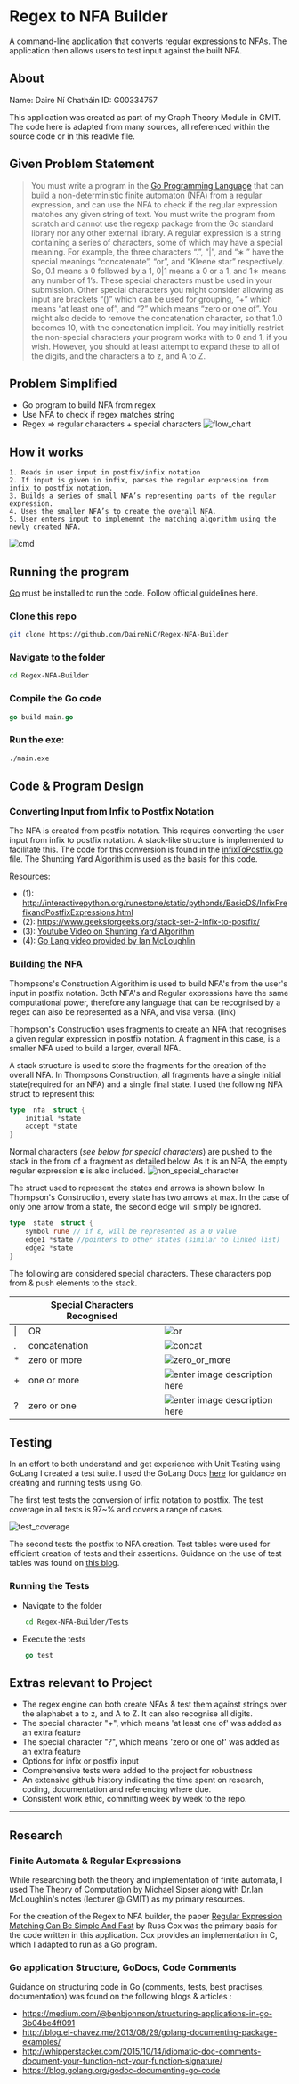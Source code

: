 

  
# Regex to NFA Builder
A command-line application that converts regular expressions to NFAs. The application then allows users to test input against the built NFA. 
## About
Name: Daire Ní Chatháin
ID: G00334757

This application was created as part of my Graph Theory Module in GMIT. The code here is adapted from many sources, all referenced within the source code or in this readMe file. 

## Given Problem Statement

> You must write a program in the [Go Programming
> Language](http://golang.org) that can build a non-deterministic finite
> automaton (NFA) from a regular expression, and can use the NFA to
> check if the regular expression matches any given string of text. You
> must write the program from scratch and cannot use the regexp package
> from the Go standard library nor any other external library. A regular
> expression is a string containing a series of characters, some of
> which may have a special meaning. For example, the three characters
> “.”, “|”, and “∗ ” have the special meanings “concatenate”, “or”, and
> “Kleene star” respectively. So, 0.1 means a 0 followed by a 1, 0|1
> means a 0 or a 1, and 1∗ means any number of 1’s. These special
> characters must be used in your submission. Other special characters
> you might consider allowing as input are brackets “()” which can be
> used for grouping, “+” which means “at least one of”, and “?” which
> means “zero or one of”. You might also decide to remove the
> concatenation character, so that 1.0 becomes 10, with the
> concatenation implicit. You may initially restrict the non-special
> characters your program works with to 0 and 1, if you wish. However,
> you should at least attempt to expand these to all of the digits, and
> the characters a to z, and A to Z.

## Problem Simplified 
  * Go program to build NFA from regex
  * Use NFA to check if regex matches string
  * Regex => regular characters + special characters 
 ![flow_chart](https://github.com/DaireNiC/Regex-NFA-Builder/blob/master/media/flow_chart.JPG)
 
## How it works

    1. Reads in user input in postfix/infix notation
    2. If input is given in infix, parses the regular expression from infix to postfix notation.
    3. Builds a series of small NFA’s representing parts of the regular expression.
    4. Uses the smaller NFA’s to create the overall NFA.
    5. User enters input to implememnt the matching algorithm using the newly created NFA.
   

![cmd](https://github.com/DaireNiC/Regex-NFA-Builder/blob/master/media/cmd_01.JPG)  


## Running the program
[Go](https://golang.org) must be installed to run the code. Follow official guidelines here.

### Clone this repo
```bash
git clone https://github.com/DaireNiC/Regex-NFA-Builder
```
### Navigate to the folder
```bash
cd Regex-NFA-Builder
```
### Compile the Go code
```go
go build main.go
```
### Run the exe:
```bash
./main.exe
```
## Code & Program Design

### Converting Input from Infix to Postfix Notation

The NFA is created from postfix notation. This requires converting the user input from infix to postfix notation.  A stack-like structure is implemented to facilitate this. The code for this conversion is found in the [infixToPostfix.go](https://github.com/DaireNiC/Regex-NFA-Builder/blob/master/InfixToPostfix/infixToPostfix.go) file.  The Shunting Yard Algorithim is used as the basis for this code. 

Resources:
* (1): http://interactivepython.org/runestone/static/pythonds/BasicDS/InfixPrefixandPostfixExpressions.html
* (2): https://www.geeksforgeeks.org/stack-set-2-infix-to-postfix/
* (3): [Youtube Video on Shunting Yard Algorithm](https://www.youtube.com/watch?v=HJOnJU77EUs)
* (4): [Go Lang video provided by Ian McLoughlin](https://web.microsoftstream.com/video/9d83a3f3-bc4f-4bda-95cc-b21c8e67675e) 

### Building the NFA
Thompsons's Construction Algorithim is used to build NFA's from the user's input in postfix notation. Both NFA's and Regular expressions have the same computational power, therefore any language that can be recognised by a regex can also be represented as a NFA, and visa versa.  (link)

Thompson's Construction uses fragments to create an NFA that recognises a given regular expression in postfix notation. A fragment in this case, is a smaller NFA used to build a larger, overall NFA. 

A stack structure is used to store the fragments for the creation of the overall NFA. In Thompsons Construction, all fragments have a single initial state(required for an NFA) and a single final state. I used the following NFA struct  to represent this:
```go
type  nfa  struct {
	initial *state
	accept *state
}
```

 Normal characters (*see below for special characters*) are pushed to the stack in the from of a fragment as detailed below.  As it is an NFA, the empty regular expression **ε** is also included.
![non_special_character](https://github.com/DaireNiC/Regex-NFA-Builder/blob/master/media/nonspecial_char.JPG)

The struct used to represent the states and arrows is shown below. In Thompson's Construction, every state has two arrows at max.  In the case of only one arrow from a state, the second edge will simply be ignored. 
```go
type  state  struct {
	symbol rune // if ε, will be represented as a 0 value
	edge1 *state //pointers to other states (similar to linked list)
	edge2 *state 
}
```
 The following are considered special characters. These characters pop from & push  elements to the stack. 
 
 ||Special Characters Recognised|		|
|--|--|--|
| &#124; | OR | ![or](https://github.com/DaireNiC/Regex-NFA-Builder/blob/master/media/OR.JPG)|
| .| concatenation |![concat](https://github.com/DaireNiC/Regex-NFA-Builder/blob/master/media/concat.JPG)|
| * | zero or more |![zero_or_more](https://github.com/DaireNiC/Regex-NFA-Builder/blob/master/media/zero_or_more.JPG)|
|  +  | one or more |![enter image description here](https://github.com/DaireNiC/Regex-NFA-Builder/blob/master/media/one_or_more.JPG)|
| ? | zero or one|![enter image description here](https://github.com/DaireNiC/Regex-NFA-Builder/blob/master/media/zero_or_one..JPG)|
 



## Testing
In an effort to both understand and get experience with Unit Testing using GoLang I created a test suite. I used the GoLang Docs [here](https://golang.org/pkg/testing/) for guidance on creating and running tests using Go. 

The first test tests the conversion of infix notation to postfix. The test coverage in all tests is 97~% and covers a range of cases.  

![test_coverage](https://github.com/DaireNiC/Regex-NFA-Builder/blob/master/media/nfabuilder_testcoverage.JPG)

The second tests the postfix to NFA creation. Test tables were used for efficient creation of tests and their assertions. Guidance on the use of test tables was found on [this blog](https://blog.alexellis.io/golang-writing-unit-tests/). 

### Running the Tests

 -  Navigate to the folder
```bash
	cd Regex-NFA-Builder/Tests
```
 - Execute the tests
```go
	go test
```
## Extras relevant to Project

 - The regex engine can both create NFAs & test them against strings over the alaphabet a to z, and A to Z. It can also recognise all digits.
 - The special character "+", which means 'at least one of' was added as an extra feature
  - The special character "?", which means 'zero or one of' was added as an extra feature 
  - Options for infix or postfix input
 - Comprehensive tests were added to the project for robustness
 - An extensive github history indicating the time spent on research, coding, documentation and referencing where due.
 - Consistent work ethic, committing week by week to the repo.


----------
## Research
###  Finite Automata & Regular Expressions
While researching both the theory and implementation of finite automata, I used The Theory of Computation by Michael Sipser along with Dr.Ian McLoughlin's notes (lecturer @ GMIT)  as my primary resources. 

For the creation of the Regex to NFA builder, the paper [Regular Expression Matching Can Be Simple And Fast](https://swtch.com/~rsc/regexp/regexp1.html) by Russ Cox was the primary basis for the code written in this application. Cox provides an implementation in C, which I adapted to run as a Go program.


### Go application Structure, GoDocs, Code Comments
Guidance on structuring code in Go (comments, tests, best practises, documentation) was found on the following blogs & articles :
 - https://medium.com/@benbjohnson/structuring-applications-in-go-3b04be4ff091
 - http://blog.el-chavez.me/2013/08/29/golang-documenting-package-examples/
 - http://whipperstacker.com/2015/10/14/idiomatic-doc-comments-document-your-function-not-your-function-signature/
 - https://blog.golang.org/godoc-documenting-go-code
